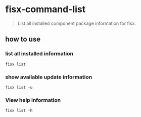 fisx-command-list
========

> List all installed component package information for fisx.

## how to use

### list all installed information

```shell
fisx list
```

### show available update information

```shell
fisx list -u
```

### View help information
    
```shell
fisx list -h
```
